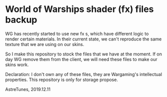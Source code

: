 # World of Warships shader (fx) files backup

WG has recently started to use new fx s, which have different logic to render certain materials.
In their current state, we can't reproduce the same texture that we are using on our skins.

So I make this repository to stock the files that we have at the moment. If on day WG remove them from the client, we will need these files to make our skins work.

Declaration: I don't own any of these files, they are Wargaming's intellectual properties. This repository is only for storage propose.

AstreTunes,
2019.12.11
